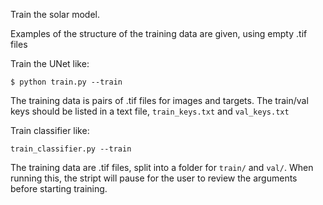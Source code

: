 Train the solar model.

Examples of the structure of the training data are given, using empty .tif files

Train the UNet like:
```
$ python train.py --train
```
The training data is pairs of .tif files for images and targets.
The train/val keys should be listed in a text file, `train_keys.txt` and `val_keys.txt`

Train classifier like:
```
train_classifier.py --train
```
The training data are .tif files, split into a folder for `train/` and `val/`.
When running this, the stript will pause for the user to review the arguments before starting training.